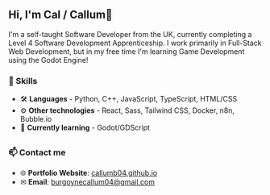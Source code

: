 ## Hi, I'm Cal / Callum👋

I'm a self-taught Software Developer from the UK, currently completing a Level 4 Software Development Apprenticeship. I work primarily in Full-Stack Web Development, but in my free time I'm learning Game Development using the Godot Engine!

### 🧰 Skills
- 🛠 **Languages** - Python, C++, JavaScript, TypeScript, HTML/CSS <br>
- ⚙ **Other technologies** - React, Sass, Tailwind CSS, Docker, n8n, Bubble.io
- 🌱 **Currently learning** - Godot/GDScript

##

### 📫 Contact me
- 🌐 **Portfolio Website**: [callumb04.github.io](https://callumb04.github.io)
- ✉ **Email**: [burgoynecallum04@gmail.com](mailto:burgoynecallum04@gmail.com)

<!--
**CallumB04/CallumB04** is a ✨ _special_ ✨ repository because its `README.md` (this file) appears on your GitHub profile.

Here are some ideas to get you started:

- 🔭 I’m currently working on ...
- 🌱 I’m currently learning ...
- 👯 I’m looking to collaborate on ...
- 🤔 I’m looking for help with ...
- 💬 Ask me about ...
- 📫 How to reach me: ...
- 😄 Pronouns: ...
- ⚡ Fun fact: ...
-->
